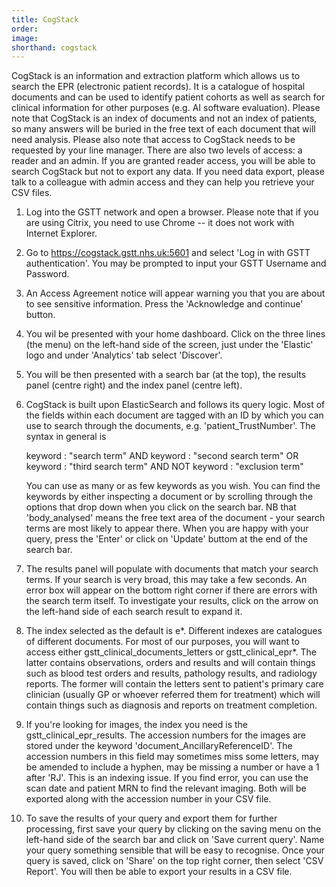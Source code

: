```yaml
---
title: CogStack
order: 
image:
shorthand: cogstack
---
```



CogStack is an information and extraction platform which allows us to search the EPR (electronic patient records). It is a catalogue of hospital documents and can be used to identify patient cohorts as well as search for clinical information for other purposes (e.g. AI software evaluation). Please note that CogStack is an index of documents and not an index of patients, so many answers will be buried in the free text of each document that will need analysis. Please also note that access to CogStack needs to be requested by your line manager. There are also two levels of access: a reader and an admin. If you are granted reader access, you will be able to search CogStack but not to export any data. If you need data export, please talk to a colleague with admin access and they can help you retrieve your CSV files.

1.	Log into the GSTT network and open a browser. Please note that if you are using Citrix, you need to use Chrome -- it does not work with Internet Explorer. <br>
2.	Go to https://cogstack.gstt.nhs.uk:5601 and select 'Log in with GSTT authentication'. You may be prompted to input your GSTT Username and Password.
3.	An Access Agreement notice will appear warning you that you are about to see sensitive information. Press the 'Acknowledge and continue' button.
4.	You wil be presented with your home dashboard. Click on the three lines (the menu) on the left-hand side of the screen, just under the 'Elastic' logo and under 'Analytics' tab select 'Discover'.
5. 	You will be then presented with a search bar (at the top), the results panel (centre right) and the index panel (centre left).
6. 	CogStack is built upon ElasticSearch and follows its query logic. Most of the fields within each document are tagged with an ID by which you can use to search through the documents, e.g. 'patient_TrustNumber'. The syntax in general is 

    keyword : "search term" AND keyword : "second search term" OR keyword : "third search term" AND NOT keyword : "exclusion term"

    You can use as many or as few keywords as you wish. You can find the keywords by either inspecting a document or by scrolling through the options that drop down when you click on the search bar. NB that 'body_analysed' means the free text area of the document - your search terms are most likely to appear there. When you are happy with your query, press the 'Enter' or click on 'Update' buttom at the end of the search bar.

7.  The results panel will populate with documents that match your search terms. If your search is very broad, this may take a few seconds. An error box will appear on the bottom right corner if there are errors with the search term itself. To investigate your results, click on the arrow on the left-hand side of each search result to expand it.
8.	The index selected as the default is e&#42;. Different indexes are catalogues of different documents. For most of our purposes, you will want to access either gstt_clinical_documents_letters or gstt_clinical_epr&#42;. The latter contains observations, orders and results and will contain things such as blood test orders and results, pathology results, and radiology reports. The former will contain the letters sent to patient's primary care clinician (usually GP or whoever referred them for treatment) which will contain things such as diagnosis and reports on treatment completion.
9.  If you're looking for images, the index you need is the gstt_clinical_epr_results. The accession numbers for the images are stored under the keyword 'document_AncillaryReferenceID'. The accession numbers in this field may sometimes miss some letters, may be amended to include a hyphen, may be missing a number or have a 1 after 'RJ'. This is an indexing issue. If you find error, you can use the scan date and patient MRN to find the relevant imaging. Both will be exported along with the accession number in your CSV file.
10. To save the results of your query and export them for further processing, first save your query by clicking on the saving menu on the left-hand side of the search bar and click on 'Save current query'. Name your query something sensible that will be easy to recognise. Once your query is saved, click on 'Share' on the top right corner, then select 'CSV Report'. You will then be able to export your results in a CSV file.